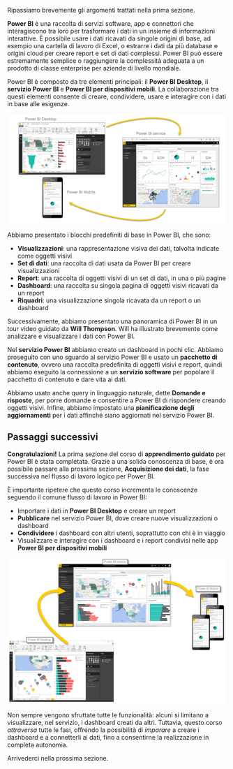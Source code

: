 Ripassiamo brevemente gli argomenti trattati nella prima sezione.

**Power BI** è una raccolta di servizi software, app e connettori che interagiscono tra loro per trasformare i dati in un insieme di informazioni interattive. È possibile usare i dati ricavati da singole origini di base, ad esempio una cartella di lavoro di Excel, o estrarre i dati da più database e origini cloud per creare report e set di dati complessi. Power BI può essere estremamente semplice o raggiungere la complessità adeguata a un prodotto di classe enterprise per aziende di livello mondiale.

Power BI è composto da tre elementi principali: il **Power BI Desktop**, il **servizio Power BI** e **Power BI per dispositivi mobili**. La collaborazione tra questi elementi consente di creare, condividere, usare e interagire con i dati in base alle esigenze.

![](media/0-4-summary-of-intro-to-power-bi/c0a4_1.png)

Abbiamo presentato i blocchi predefiniti di base in Power BI, che sono:

* **Visualizzazioni**: una rappresentazione visiva dei dati, talvolta indicate come oggetti visivi
* **Set di dati**: una raccolta di dati usata da Power BI per creare visualizzazioni
* **Report**: una raccolta di oggetti visivi di un set di dati, in una o più pagine
* **Dashboard**: una raccolta su singola pagina di oggetti visivi ricavati da un report
* **Riquadri**: una visualizzazione singola ricavata da un report o un dashboard

Successivamente, abbiamo presentato una panoramica di Power BI in un tour video guidato da **Will Thompson**. Will ha illustrato brevemente come analizzare e visualizzare i dati con Power BI.

<!---
In **Power BI Desktop**, we connected to a basic Excel file, created visualizations, then published those visualizations to the service. Even if you use Power BI only with your Excel workbooks, you can gain amazing visual insights with those Excel workbooks, and both interact and share it in ways never before possible.
-->
Nel **servizio Power BI** abbiamo creato un dashboard in pochi clic. Abbiamo proseguito con uno sguardo al servizio Power BI e usato un **pacchetto di contenuto**, ovvero una raccolta predefinita di oggetti visivi e report, quindi abbiamo eseguito la connessione a un **servizio software** per popolare il pacchetto di contenuto e dare vita ai dati.

Abbiamo usato anche query in linguaggio naturale, dette **Domande e risposte**, per porre domande e consentire a Power BI di rispondere creando oggetti visivi. Infine, abbiamo impostato una **pianificazione degli aggiornamenti** per i dati affinché siano aggiornati nel servizio Power BI.

## <a name="next-steps"></a>Passaggi successivi
**Congratulazioni!** La prima sezione del corso di **apprendimento guidato** per Power BI è stata completata. Grazie a una solida conoscenza di base, è ora possibile passare alla prossima sezione, **Acquisizione dei dati**, la fase successiva nel flusso di lavoro logico per Power BI.

È importante ripetere che questo corso incrementa le conoscenze seguendo il comune flusso di lavoro in Power BI:

* Importare i dati in **Power BI Desktop** e creare un report
* **Pubblicare** nel servizio Power BI, dove creare nuove visualizzazioni o dashboard
* **Condividere** i dashboard con altri utenti, soprattutto con chi è in viaggio
* Visualizzare e interagire con i dashboard e i report condivisi nelle app **Power BI per dispositivi mobili**

![](media/0-4-summary-of-intro-to-power-bi/c0a1_1.png)

Non sempre vengono sfruttate tutte le funzionalità: alcuni si limitano a visualizzare, nel servizio, i dashboard creati da altri. Tuttavia, questo corso *attraversa* tutte le fasi, offrendo la possibilità di *imparare* a creare i dashboard e a connetterli ai dati, fino a consentirne la realizzazione in completa autonomia.

Arrivederci nella prossima sezione.

